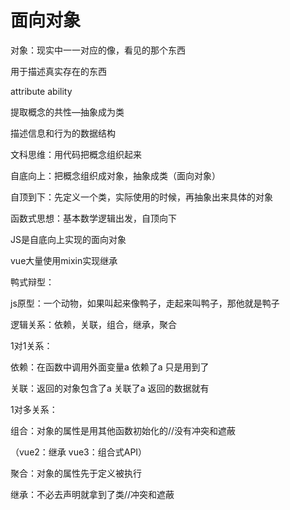 # 面向对象

对象：现实中一一对应的像，看见的那个东西

用于描述真实存在的东西

attribute ability

提取概念的共性—抽象成为类

描述信息和行为的数据结构

文科思维：用代码把概念组织起来

自底向上：把概念组织成对象，抽象成类（面向对象）

自顶到下：先定义一个类，实际使用的时候，再抽象出来具体的对象

函数式思想：基本数学逻辑出发，自顶向下



JS是自底向上实现的面向对象

vue大量使用mixin实现继承

鸭式辩型：

js原型：一个动物，如果叫起来像鸭子，走起来叫鸭子，那他就是鸭子



逻辑关系：依赖，关联，组合，继承，聚合

1对1关系：

依赖：在函数中调用外面变量a  依赖了a 只是用到了

关联：返回的对象包含了a   关联了a  返回的数据就有

1对多关系：

组合：对象的属性是用其他函数初始化的//没有冲突和遮蔽

（vue2：继承   vue3：组合式API）

聚合：对象的属性先于定义被执行

继承：不必去声明就拿到了类//冲突和遮蔽


